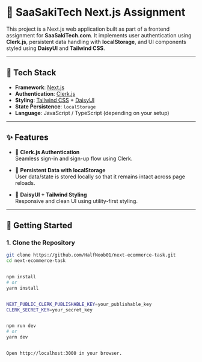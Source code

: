 # 🧩 SaaSakiTech Next.js Assignment

This project is a Next.js web application built as part of a frontend assignment for **SaaSakiTech.com**. It implements user authentication using **Clerk.js**, persistent data handling with **localStorage**, and UI components styled using **DaisyUI** and **Tailwind CSS**.

---

## 🔧 Tech Stack

- **Framework**: [Next.js](https://nextjs.org/)
- **Authentication**: [Clerk.js](https://clerk.dev/)
- **Styling**: [Tailwind CSS](https://tailwindcss.com/) + [DaisyUI](https://daisyui.com/)
- **State Persistence**: `localStorage`
- **Language**: JavaScript / TypeScript (depending on your setup)

---

## ✨ Features

- 🔐 **Clerk.js Authentication**  
  Seamless sign-in and sign-up flow using Clerk.

- 🧠 **Persistent Data with localStorage**  
  User data/state is stored locally so that it remains intact across page reloads.

- 🎨 **DaisyUI + Tailwind Styling**  
  Responsive and clean UI using utility-first styling.

---

## 🚀 Getting Started

### 1. Clone the Repository

```bash
git clone https://github.com/HalfNoob01/next-ecommerce-task.git
cd next-ecommerce-task


npm install
# or
yarn install


NEXT_PUBLIC_CLERK_PUBLISHABLE_KEY=your_publishable_key
CLERK_SECRET_KEY=your_secret_key


npm run dev
# or
yarn dev


Open http://localhost:3000 in your browser.